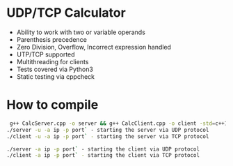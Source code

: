# UDP/TCP Calculator
- Ability to work with two or variable operands
- Parenthesis precedence
- Zero Division, Overflow, Incorrect expression handled
- UTP/TCP supported
- Multithreading for clients
- Tests covered via Python3
- Static testing via cppcheck

# How to compile
```bash
 g++ CalcServer.cpp -o server && g++ CalcClient.cpp -o client -std=c++14
./server -u -a ip -p port` - starting the server via UDP protocol
./client -u -a ip -p port` - starting the server via TCP protocol

./server -a ip -p port` - starting the client via UDP protocol
./client -a ip -p port` - starting the client via TCP protocol

```
